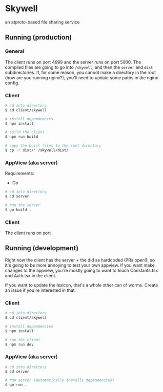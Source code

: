 # Skywell
an atproto-based file sharing service

## Running (production)

### General
The client runs on port 4999 and the server runs on port 5000.
The compiled files are going to go into `/skywell`, and then the `server` and `dist` subdirectories.
If, for some reason, you cannot make a directory in the root (how are you running nginx?), you'll need to update some paths in the nginx config.

### Client
```bash
# cd into directory
$ cd client/skywell

# install dependencies
$ npm install

# build the client
$ npm run build

# copy the built files to the root directory
$ cp -r dist/* /skywell/dist/
```

### AppView (aka server)
Requirements:
- Go
```bash
# cd into directory
$ cd server

# run the server
$ go build .
```

### Client
The client runs on port

## Running (development)
Right now the client has the server + the did as hardcoded (PRs open!), so it's going to be more annoying to test your own appview.
If you want make changes to the appview, you're mostly going to want to touch Constants.tsx and Auth.tsx in the client.

If you want to update the lexicon, that's a whole other can of worms. Create an issue if you're interested in that.

### Client
```bash
# cd into directory
$ cd client/skywell

# install dependencies
$ npm install

# run the client
$ npm run dev
```

### AppView (aka server)
```bash
# cd into directory
$ cd server

# run server (automatically installs dependencies)
$ go run .
```
